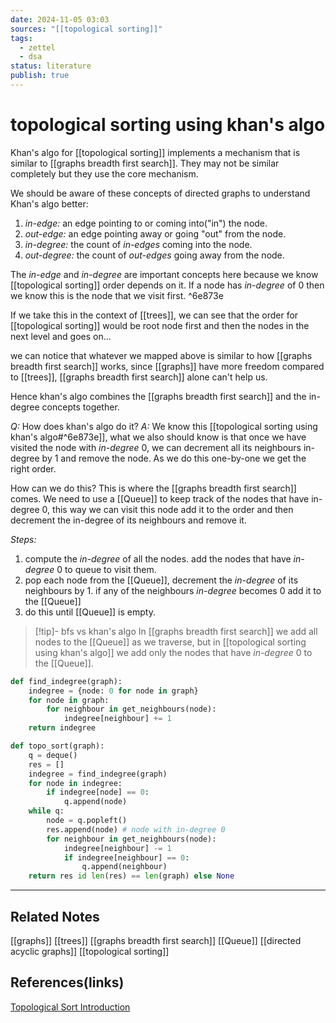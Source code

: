 ```yaml
---
date: 2024-11-05 03:03
sources: "[[topological sorting]]"
tags:
  - zettel
  - dsa
status: literature
publish: true
---
```

# topological sorting using khan's algo

Khan's algo for [[topological sorting]] implements a mechanism that is similar to [[graphs breadth first search]]. They may not be similar completely but they use the core mechanism. 

We should be aware of these concepts of directed graphs to understand Khan's algo better:
1. *in-edge:* an edge pointing to or coming into("in") the node.
2. *out-edge:* an edge pointing away or going "out" from the node. 
3. *in-degree:* the count of *in-edges* coming into the node. 
4. *out-degree:* the count of *out-edges* going away from the node. 

The *in-edge* and *in-degree* are important concepts here because we know [[topological sorting]] order depends on it. If a node has *in-degree* of 0 then we know this is the node that we visit first.  ^6e873e

If we take this in the context of [[trees]], we can see that the order for [[topological sorting]] would be root node first and then the nodes in the next level and goes on... 

we can notice that whatever we mapped above is similar to how [[graphs breadth first search]] works, since [[graphs]] have more freedom compared to [[trees]], [[graphs breadth first search]] alone can't help us. 

Hence khan's algo combines the [[graphs breadth first search]] and the in-degree concepts together. 

*Q:* How does khan's algo do it? 
*A:* We know this [[topological sorting using khan's algo#^6e873e]], what we also should know is that once we have visited the node with *in-degree* 0, we can decrement all its neighbours in-degree by 1 and remove the node. As we do this one-by-one we get the right order. 

How can we do this? This is where the [[graphs breadth first search]] comes. We need to use a [[Queue]] to keep track of the nodes that have in-degree 0, this way we can visit this node add it to the order and then decrement the in-degree of its neighbours and remove it. 

*Steps:*
1. compute the *in-degree* of all the nodes. add the nodes that have *in-degree* 0 to queue to visit them. 
2. pop each node from the [[Queue]], decrement the *in-degree* of its neighbours by 1. if any of the neighbours *in-degree* becomes 0 add it to the [[Queue]]
3. do this until [[Queue]] is empty.

> [!tip]- bfs vs khan's algo 
> In [[graphs breadth first search]] we add all nodes to the [[Queue]] as we traverse, but in [[topological sorting using khan's algo]] we add only the nodes that have *in-degree* 0 to the [[Queue]].

```python
def find_indegree(graph):
	indegree = {node: 0 for node in graph}
	for node in graph:
		for neighbour in get_neighbours(node):
			indegree[neighbour] += 1
	return indegree

def topo_sort(graph):
	q = deque()
	res = []
	indegree = find_indegree(graph)
	for node in indegree:
		if indegree[node] == 0:
			q.append(node)
	while q:
		node = q.popleft()
		res.append(node) # node with in-degree 0
		for neighbour in get_neighbours(node):
			indegree[neighbour] -= 1
			if indegree[neighbour] == 0:
				q.append(neighbour)
	return res id len(res) == len(graph) else None
```



---
## Related Notes
[[graphs]]
[[trees]]
[[graphs breadth first search]]
[[Queue]]
[[directed acyclic graphs]]
[[topological sorting]]

## References(links)
[Topological Sort Introduction](https://algo.monster/problems/topo_intro)